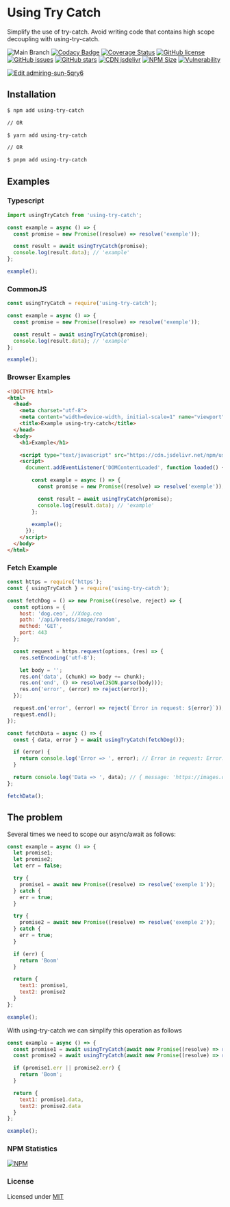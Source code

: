 
# Using Try Catch

Simplify the use of try-catch.
Avoid writing code that contains high scope decoupling with using-try-catch.

![Main Branch](https://github.com/oda2/using-try-catch/actions/workflows/main.yml/badge.svg?branch=main)
[![Codacy Badge](https://api.codacy.com/project/badge/Grade/46b647bc48d54dc09d0b31e84fa2644f)](https://app.codacy.com/gh/Oda2/using-try-catch?utm_source=github.com&utm_medium=referral&utm_content=Oda2/using-try-catch&utm_campaign=Badge_Grade_Settings)
[![Coverage Status](https://coveralls.io/repos/github/Oda2/using-try-catch/badge.svg)](https://coveralls.io/github/Oda2/using-try-catch)
[![GitHub license](https://img.shields.io/github/license/Oda2/using-try-catch)](https://github.com/Oda2/using-try-catch/blob/master/LICENSE)
[![GitHub issues](https://img.shields.io/github/issues/Oda2/using-try-catch)](https://github.com/Oda2/using-try-catch/issues)
[![GitHub stars](https://img.shields.io/github/stars/Oda2/using-try-catch)](https://github.com/Oda2/using-try-catch/stargazers)
[![CDN jsdelivr](https://img.shields.io/badge/cdn%20jsdelivr-0.1.5-green)](https://cdn.jsdelivr.net/npm/using-try-catch@0.1.5/dist/index.js)
[![NPM Size](https://img.shields.io/bundlephobia/min/using-try-catch)](https://www.npmjs.com/package/using-try-catch)
[![Vulnerability](https://img.shields.io/snyk/vulnerabilities/github/oda2/using-try-catch)](https://github.com/Oda2/using-try-catch)

[![Edit admiring-sun-5qry6](https://codesandbox.io/static/img/play-codesandbox.svg)](https://codesandbox.io/s/using-try-catch-zul50)

## Installation

```sh
$ npm add using-try-catch

// OR

$ yarn add using-try-catch

// OR

$ pnpm add using-try-catch
```

## Examples

### Typescript

```js
import usingTryCatch from 'using-try-catch';

const example = async () => {
  const promise = new Promise((resolve) => resolve('exemple'));

  const result = await usingTryCatch(promise);
  console.log(result.data); // 'example'
};

example();
```

### CommonJS

```js
const usingTryCatch = require('using-try-catch');

const example = async () => {
  const promise = new Promise((resolve) => resolve('exemple'));

  const result = await usingTryCatch(promise);
  console.log(result.data); // 'example'
};

example();
```

### Browser Examples

```html
<!DOCTYPE html>
<html>
  <head>
    <meta charset="utf-8">
    <meta content="width=device-width, initial-scale=1" name="viewport">
    <title>Example using-try-catch</title>
  </head>
  <body>
    <h1>Example</h1>

    <script type="text/javascript" src="https://cdn.jsdelivr.net/npm/using-try-catch@0.1.6"></script>
    <script>
      document.addEventListener('DOMContentLoaded', function loaded() {

        const example = async () => {
          const promise = new Promise((resolve) => resolve('exemple'));

          const result = await usingTryCatch(promise);
          console.log(result.data); // 'example'
        };
        
        example();
      });
    </script>
  </body>
</html>
```

### Fetch Example

```js
const https = require('https');
const { usingTryCatch } = require('using-try-catch');

const fetchDog = () => new Promise((resolve, reject) => {
  const options = {
    host: 'dog.ceo', //Xdog.ceo
    path: '/api/breeds/image/random',
    method: 'GET',
    port: 443
  };

  const request = https.request(options, (res) => {
    res.setEncoding('utf-8');

    let body = '';
    res.on('data', (chunk) => body += chunk);
    res.on('end', () => resolve(JSON.parse(body)));
    res.on('error', (error) => reject(error));
  });

  request.on('error', (error) => reject(`Error in request: ${error}`));
  request.end();
});

const fetchData = async () => {
  const { data, error } = await usingTryCatch(fetchDog());

  if (error) {
    return console.log('Error => ', error); // Error in request: Error: getaddrinfo ENOTFOUND Xdog.ceo
  }

  return console.log('Data => ', data); // { message: 'https://images.dog.ceo/breeds/terrier-fox/n02095314_3189.jpg', status: 'success' }
};

fetchData();
```

## The problem

Several times we need to scope our async/await as follows:

```js
const example = async () => {
  let promise1;
  let promise2;
  let err = false;

  try {
    promise1 = await new Promise((resolve) => resolve('exemple 1'));
  } catch {
    err = true;
  }

  try {
    promise2 = await new Promise((resolve) => resolve('exemple 2'));
  } catch {
    err = true;
  }

  if (err) {
    return 'Boom'
  }

  return {
    text1: promise1,
    text2: promise2
  }
};

example();
```

With using-try-catch we can simplify this operation as follows

```js
const example = async () => {
  const promise1 = await usingTryCatch(await new Promise((resolve) => resolve('exemple 1')));
  const promise2 = await usingTryCatch(await new Promise((resolve) => resolve('exemple 2')));

  if (promise1.err || promise2.err) {
    return 'Boom';
  }

  return {
    text1: promise1.data,
    text2: promise2.data
  }
};

example();
```

### NPM Statistics

[![NPM](https://nodei.co/npm/using-try-catch.png)](https://nodei.co/npm/using-try-catch/)

### License
Licensed under [MIT](https://github.com/Oda2/using-try-catch/blob/master/LICENSE)
